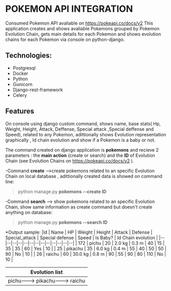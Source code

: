 # POKEMON API INTEGRATION
Consumed Pokemon API avaliable on  https://pokeapi.co/docs/v2 
This application creates and shows avaliable Pokemons grouped by Pokemon Evolution Chain, gets main details for each Pokemon and shows evolution chains for each Pokemon via console on python-django.

## Technologies:
 - Postgresql 
 - Docker
 -  Python
 - Gunicorn
 - Django-rest-framework
 - Celery
 
## Features
On console using django custom command, shows name, base stats( Hp, Weight, Height, Attack, Deffense, Special attack ,Special deffense  and Speed), related  to any Pokemon, adittionally shows Evolution representation graphically , Id chain evolution and show if a Pokemon is a baby or not. 
 
The command created on django application is **pokemons** and recieve 2 parameters : the **main action** (create or search) and the **ID** of Evolution Chain (see Evolution Chains on https://pokeapi.co/docs/v2 ).

-Command **create** -->create pokemons related to an specific Evolution Chain on local database , adittionally created data is showed on command line:

> python manage.py  **pokemons  --create ID**

-Command **search** --> show pokemons related to an specific Evolution Chain, show same information as create command but doesn't create anything on database:
> python manage.py  **pokemons  --search ID**

*Output sample:
|Id |    Name   | HP |  Weight  | Height | Attack | Defense | Special_attack | Special defense | Speed | Is Baby? |  Id Chain evolution |
|--|--|--|--|--|--|--|--|--|--|--|--|--|
| 172 |  pichu  | 20 |  2.0 kg | 0.3 m  |   40   |    15   |       35       |        35       |   60  |   Yes    |           10         |
|  25 | pikachu | 35 |  6.0 kg | 0.4 m  |   55   |    40   |       50       |        50       |   90  |    No    |          10          |
|  26 |  raichu | 60 | 30.0 kg | 0.8 m  |   90   |    55   |       90       |        80       |  110  |    No    |        10            |

|Evolution list |
|--|
|pichu---> pikachu---> raichu|




